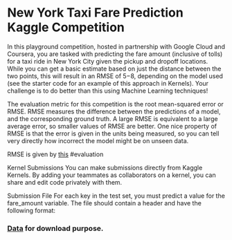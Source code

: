 # New York Taxi Fare Prediction Kaggle Competition
In this playground competition, hosted in partnership with Google Cloud and Coursera, you are tasked with predicting the fare amount (inclusive of tolls) for a taxi ride in New York City given the pickup and dropoff locations. While you can get a basic estimate based on just the distance between the two points, this will result in an RMSE of $5-$8, depending on the model used (see the starter code for an example of this approach in Kernels). Your challenge is to do better than this using Machine Learning techniques!


The evaluation metric for this competition is the root mean-squared error or RMSE. RMSE measures the difference between the predictions of a model, and the corresponding ground truth. A large RMSE is equivalent to a large average error, so smaller values of RMSE are better. One nice property of RMSE is that the error is given in the units being measured, so you can tell very directly how incorrect the model might be on unseen data.

RMSE is given by [this](https://www.kaggle.com/c/new-york-city-taxi-fare-prediction)
#evaluation

Kernel Submissions
You can make submissions directly from Kaggle Kernels. By adding your teammates as collaborators on a kernel, you can share and edit code privately with them.

Submission File
For each key in the test set, you must predict a value for the fare_amount variable. The file should contain a header and have the following format:

### [Data](https://www.kaggle.com/c/new-york-city-taxi-fare-prediction/data) for download purpose.
